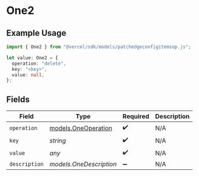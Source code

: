 # One2

## Example Usage

```typescript
import { One2 } from "@vercel/sdk/models/patchedgeconfigitemsop.js";

let value: One2 = {
  operation: "delete",
  key: "<key>",
  value: null,
};
```

## Fields

| Field                                            | Type                                             | Required                                         | Description                                      |
| ------------------------------------------------ | ------------------------------------------------ | ------------------------------------------------ | ------------------------------------------------ |
| `operation`                                      | [models.OneOperation](../models/oneoperation.md) | :heavy_check_mark:                               | N/A                                              |
| `key`                                            | *string*                                         | :heavy_check_mark:                               | N/A                                              |
| `value`                                          | *any*                                            | :heavy_check_mark:                               | N/A                                              |
| `description`                                    | *models.OneDescription*                          | :heavy_minus_sign:                               | N/A                                              |